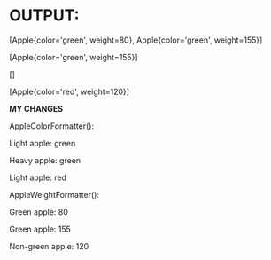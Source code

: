 # OUTPUT:

[Apple{color='green', weight=80}, Apple{color='green', weight=155}]

[Apple{color='green', weight=155}]

[]

[Apple{color='red', weight=120}]


**MY CHANGES**

AppleColorFormatter(): 

Light apple: green

Heavy apple: green

Light apple: red

AppleWeightFormatter(): 

Green apple: 80

Green apple: 155

Non-green apple: 120

